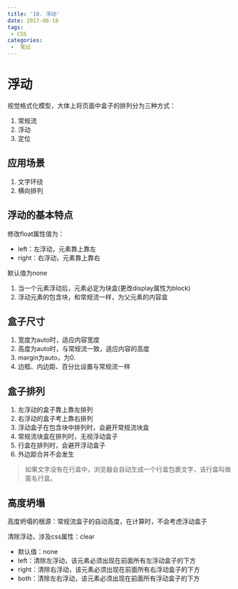 ```yaml
---
title: '10. 浮动'
date: 2017-06-10
tags:
 - CSS
categories:
 -  笔记
---
```


# 浮动

视觉格式化模型，大体上将页面中盒子的排列分为三种方式：

1. 常规流
2. 浮动
3. 定位

## 应用场景

1. 文字环绕
2. 横向排列

## 浮动的基本特点

修改float属性值为：

- left：左浮动，元素靠上靠左
- right：右浮动，元素靠上靠右

默认值为none

1. 当一个元素浮动后，元素必定为块盒(更改display属性为block)
2. 浮动元素的包含块，和常规流一样，为父元素的内容盒

## 盒子尺寸

1. 宽度为auto时，适应内容宽度
2. 高度为auto时，与常规流一致，适应内容的高度
3. margin为auto，为0.
4. 边框、内边距、百分比设置与常规流一样

## 盒子排列

1. 左浮动的盒子靠上靠左排列
2. 右浮动的盒子考上靠右排列
3. 浮动盒子在包含块中排列时，会避开常规流块盒
4. 常规流块盒在排列时，无视浮动盒子
5. 行盒在排列时，会避开浮动盒子
6. 外边距合并不会发生

> 如果文字没有在行盒中，浏览器会自动生成一个行盒包裹文字，该行盒叫做匿名行盒。

## 高度坍塌

高度坍塌的根源：常规流盒子的自动高度，在计算时，不会考虑浮动盒子

清除浮动，涉及css属性：clear

- 默认值：none
- left：清除左浮动，该元素必须出现在前面所有左浮动盒子的下方
- right：清除右浮动，该元素必须出现在前面所有右浮动盒子的下方
- both：清除左右浮动，该元素必须出现在前面所有浮动盒子的下方
